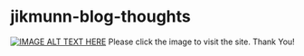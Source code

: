 # jikmunn-blog-thoughts

[![IMAGE ALT TEXT HERE](https://res.cloudinary.com/drlcxykvf/image/upload/v1733069327/screencapture-ui-dev-amiresponsive-2024-12-01-22_03_31_sneboh.png)](https://jikmunn-blog-thoughts.vercel.app/)
Please click the image to visit the site. Thank You!
